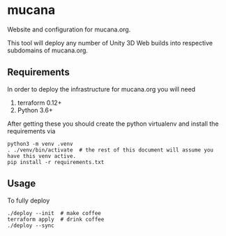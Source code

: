 mucana
======

Website and configuration for mucana.org.

This tool will deploy any number of Unity 3D Web builds into respective subdomains of mucana.org.


## Requirements

In order to deploy the infrastructure for mucana.org you will need

1. terraform 0.12+
2. Python 3.6+

After getting these you should create the python virtualenv and install the requirements via

	python3 -m venv .venv
	. ./venv/bin/activate  # the rest of this document will assume you have this venv active.
	pip install -r requirements.txt


## Usage

To fully deploy

	./deploy --init  # make coffee
	terraform apply  # drink coffee
	./deploy --sync

